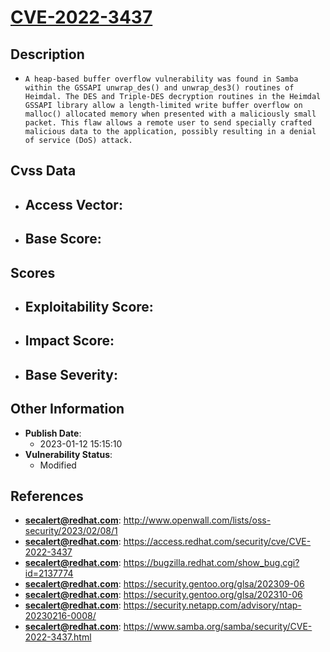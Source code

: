 
# [CVE-2022-3437](http://www.openwall.com/lists/oss-security/2023/02/08/1)

## Description

- `A heap-based buffer overflow vulnerability was found in Samba within the GSSAPI unwrap_des() and unwrap_des3() routines of Heimdal. The DES and Triple-DES decryption routines in the Heimdal GSSAPI library allow a length-limited write buffer overflow on malloc() allocated memory when presented with a maliciously small packet. This flaw allows a remote user to send specially crafted malicious data to the application, possibly resulting in a denial of service (DoS) attack.`

## Cvss Data

- **Access Vector**:
  - 
- **Base Score**:
  - 

## Scores

- **Exploitability Score**:
  - 
- **Impact Score**:
  - 
- **Base Severity**:
  - 

## Other Information

- **Publish Date**:
  - 2023-01-12 15:15:10
- **Vulnerability Status**:
  - Modified

## References

- **secalert@redhat.com**: http://www.openwall.com/lists/oss-security/2023/02/08/1
- **secalert@redhat.com**: https://access.redhat.com/security/cve/CVE-2022-3437
- **secalert@redhat.com**: https://bugzilla.redhat.com/show_bug.cgi?id=2137774
- **secalert@redhat.com**: https://security.gentoo.org/glsa/202309-06
- **secalert@redhat.com**: https://security.gentoo.org/glsa/202310-06
- **secalert@redhat.com**: https://security.netapp.com/advisory/ntap-20230216-0008/
- **secalert@redhat.com**: https://www.samba.org/samba/security/CVE-2022-3437.html
